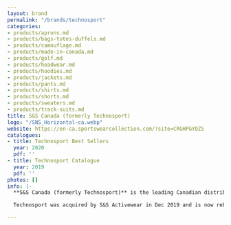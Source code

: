 ```yaml
---
layout: brand
permalink: "/brands/technosport"
categories:
- products/aprons.md
- products/bags-totes-duffels.md
- products/camouflage.md
- products/made-in-canada.md
- products/golf.md
- products/headwear.md
- products/hoodies.md
- products/jackets.md
- products/pants.md
- products/shirts.md
- products/shorts.md
- products/sweaters.md
- products/track-suits.md
title: S&S Canada (formerly Technosport)
logo: "/SNS_Horizontal-ca.webp"
website: https://en-ca.sportswearcollection.com/?site=CRGHPGYDZS
catalogues:
- title: Technosport Best Sellers
  year: 2020
  pdf: ''
- title: Technosport Catalogue
  year: 2019
  pdf: ''
photos: []
info: |-
  **S&S Canada (formerly Technosport)** is the leading Canadian distributor of premium wholesale apparel, offering over 25 brands of apparel, headwear and bags.

  Technosport was acquired by S&S Activewear in Dec 2019 and is now rebranded as S&S Canada.

---
```

